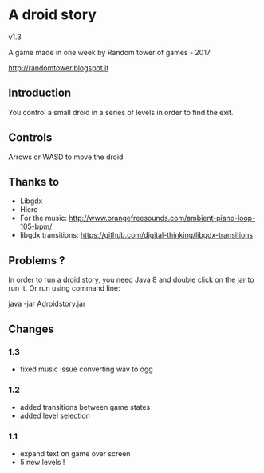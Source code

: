 # A droid story 

v1.3

A game made in one week by Random tower of games - 2017

http://randomtower.blogspot.it


## Introduction

You control a small droid in a series of levels in order to find the exit.


## Controls

Arrows or WASD to move the droid


## Thanks to

* Libgdx
* Hiero
* For the music: 	http://www.orangefreesounds.com/ambient-piano-loop-105-bpm/
* libgdx transitions: https://github.com/digital-thinking/libgdx-transitions


## Problems ?

In order to run a droid story, you need Java 8 and double click on the jar to run it.
Or run using command line:

java -jar Adroidstory.jar


## Changes

### 1.3
- fixed music issue converting wav to ogg

### 1.2
- added transitions between game states
- added level selection

### 1.1
- expand text on game over screen
- 5 new levels !